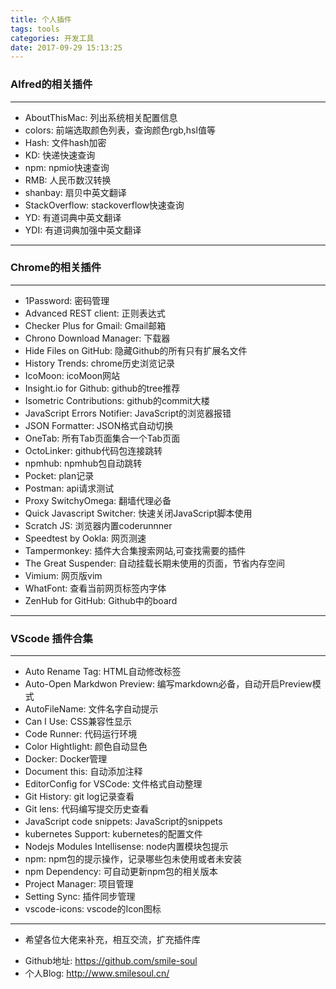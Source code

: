 ```yaml
---
title: 个人插件
tags: tools
categories: 开发工具
date: 2017-09-29 15:13:25
---
```


### Alfred的相关插件
---
* AboutThisMac: 列出系统相关配置信息
* colors: 前端选取颜色列表，查询颜色rgb,hsl值等
* Hash: 文件hash加密
* KD: 快递快速查询
* npm: npmio快速查询
* RMB: 人民币数汉转换
* shanbay: 扇贝中英文翻译
* StackOverflow: stackoverflow快速查询
* YD: 有道词典中英文翻译
* YDI: 有道词典加强中英文翻译
---
### Chrome的相关插件

---
* 1Password: 密码管理
* Advanced REST client: 正则表达式
* Checker Plus for Gmail: Gmail邮箱
* Chrono Download Manager: 下载器
* Hide Files on GitHub: 隐藏Github的所有只有扩展名文件
* History Trends: chrome历史浏览记录
* IcoMoon: icoMoon网站
* Insight.io for Github: github的tree推荐
* Isometric Contributions: github的commit大楼
* JavaScript Errors Notifier: JavaScript的浏览器报错
* JSON Formatter: JSON格式自动切换
* OneTab: 所有Tab页面集合一个Tab页面
* OctoLinker: github代码包连接跳转
* npmhub: npmhub包自动跳转
* Pocket: plan记录
* Postman: api请求测试
* Proxy SwitchyOmega: 翻墙代理必备
* Quick Javascript Switcher: 快速关闭JavaScript脚本使用
* Scratch JS: 浏览器内置coderunnner
* Speedtest by Ookla: 网页测速
* Tampermonkey: 插件大合集搜索网站,可查找需要的插件
* The Great Suspender: 自动挂载长期未使用的页面，节省内存空间
* Vimium: 网页版vim
* WhatFont: 查看当前网页标签内字体
* ZenHub for GitHub: Github中的board

---

### VScode 插件合集

---
* Auto Rename Tag: HTML自动修改标签
* Auto-Open Markdwon Preview: 编写markdown必备，自动开启Preview模式
* AutoFileName: 文件名字自动提示
* Can I Use: CSS兼容性显示
* Code Runner: 代码运行环境
* Color Hightlight: 颜色自动显色
* Docker: Docker管理
* Document this: 自动添加注释
* EditorConfig for VSCode: 文件格式自动整理
* Git History: git log记录查看
* Git lens: 代码编写提交历史查看
* JavaScript code snippets: JavaScript的snippets
* kubernetes Support: kubernetes的配置文件
* Nodejs Modules Intellisense: node内置模块包提示
* npm: npm包的提示操作，记录哪些包未使用或者未安装
* npm Dependency: 可自动更新npm包的相关版本
* Project Manager: 项目管理
* Setting Sync: 插件同步管理
* vscode-icons: vscode的Icon图标

---
* 希望各位大佬来补充，相互交流，扩充插件库


- Github地址: https://github.com/smile-soul
- 个人Blog: http://www.smilesoul.cn/

